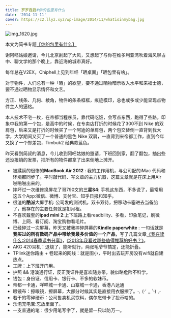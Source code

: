 ```yaml
---
title: 罗罗磊磊#你的包里有什么
date: '2014-11-11'
cover: https://c2.llyz.xyz/wp-image/2014/11/whatisinmybag.jpg
---
```


![img_1620.jpg](https://c2.llyz.xyz/wp-image/2014/11/whatisinmybag.jpg)

本文为简书专题[【你的包里有什么】](https://www.jianshu.com/collection/2bffd335f746)

谢阿呸姑娘邀请，今儿北京刮起了大风，又想起了与你在维多利亚湾吹着海风聊占中、聊文学的那个晚上，靠近海的城市真好。

每年总在V2EX，Chiphell上见到年经「晒桌面」「晒包里有啥」。

对于物件，人们总有一种「晒」的欲望，要不通过晒物暗示收入水平和来福士德，要不通过晒物显示情怀和文艺。

方正、线条、几何、棱角，物件的条条框框，痕迹模印，总也或多或少能显现点物件主人的逼格。

本人技术不宅一枚，在帝都当程序员，靠代码吃饭，会写点东西，跑得了些路。印象中我的第一个包，是高中的时候，在专卖店打折的时候花了300不到 Nike 的双肩包，后来又是打折的时候买了一个阿迪的单肩包，两个包交替倒一直背到我大学，大学期间又买了一个普通的黑色 Nike 双肩，一直背到来帝都工作，直到今年又换了一个邮差包，Timbuk2 经典款蓝色。

昨天看到简叔的消息，今儿收到阿呸姑娘的邀请，下班回到家，翻了翻包，抽出些还没报销的发票，把所有的物件都拿了出来倒地上摊开。

- 被蹂躏的很惨的**MacBook Air 2012** : 我的工作用机，与公司配的iMac 代码和环境都同步了。平时敲代码、写文章的主力机器，这篇文章就是在床上用Air 啪啪啪出来的。
- 摔坏过一次维修换屏花了哥790文的**三星S4**: 手机这东西，不多说了，最常用这五个App:微信、微博、支付宝、知乎日报和知乎。
- 很渣的**酷派**大屏手机: 公司发的测试机，双卡双待，把移动卡塞进去当备胎了，他存在的主要任务就是扣月租。
- 不喜欢戴套的**ipad mini 2**:上下班路上看readbility、多看，印象笔记，刷微博、上网、看订阅、淘宝购物看毛片。
- 已经碎过一次屏幕，昨天又被我摔碎屏幕的**Kindle paperwhite** : 一句话就是**我买过的所有数码产品中带给我最多价值的一个产品**，写了几篇文章[《我在读什么:2014春季读书分享》](https://luolei.org/what-i-read-in-2014-spring/)，[《2013年我看过哪些值得推荐的好书？》](https://luolei.org/books-i-read-in-2013/)。
- AKG 420耳机：退烧了，能听就行，两张毛爷爷搞定，还能折叠。
- TPlink迷你路由 + 卷起来的网线：就是图小，平时出去玩开房没有wifi就自建热点。
- 工牌：上下班开门用。
- 护照 && 港澳通行证，反正我证件是喜欢随身带，貌似略危险不科学。
- 钱包：身份证、信用卡、银行卡、不多的软妹币。
- 帝都一卡通，咩咩城一卡通、山寨城一卡通，香港八达通
- 眼镜布：擦眼镜，擦屏幕，大部分时候其实是直接用衣服擦了。╮(╯\_╰)╭
- 若干的零碎硬币：公司售卖机买饮料，偶尔忘带卡了投币啥的。
- 乐泡充电宝:忘放里面了。
- 一支普通的笔：很少用笔写字了，就是留一只以防万一。
